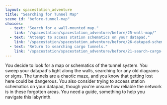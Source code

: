 ```yaml
---
layout: spacestation_adventure
title: "Searching for Tunnel Map"
scene_id: "before-tunnel-map"
choices:
  - text: "Search for a wall-mounted map."
    link: "/spacestation/spacestation_adventure/before/25-wall-map/"
  - text: "Attempt to access station schematics on your datapad."
    link: "/spacestation/spacestation_adventure/before/26-datapad-schematics/"
  - text: "Return to searching cargo tunnels."
    link: "/spacestation/spacestation_adventure/before/21-search-cargo-tunnels/"
---
```


You decide to look for a map or schematics of the tunnel system. You sweep your datapad's light along the walls, searching for any old diagrams or signs. The tunnels are a chaotic maze, and you know that getting lost here could be dangerous. You also consider trying to access station schematics on your datapad, though you're unsure how reliable the network is in these forgotten areas. You need a guide, something to help you navigate this labyrinth.
